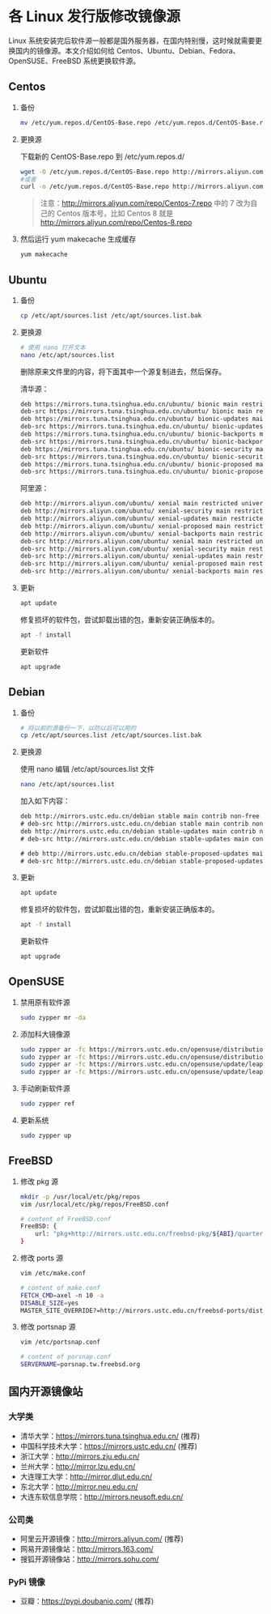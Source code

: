 # 各 Linux 发行版修改镜像源

Linux 系统安装完后软件源一般都是国外服务器，在国内特别慢，这时候就需要更换国内的镜像源。本文介绍如何给 Centos、Ubuntu、Debian、Fedora、OpenSUSE、FreeBSD 系统更换软件源。

## Centos

1. 备份

    ```bash
    mv /etc/yum.repos.d/CentOS-Base.repo /etc/yum.repos.d/CentOS-Base.repo.backup
    ```

2. 更换源

    下载新的 CentOS-Base.repo 到 /etc/yum.repos.d/

    ```bash
    wget -O /etc/yum.repos.d/CentOS-Base.repo http://mirrors.aliyun.com/repo/Centos-7.repo
    #或者
    curl -o /etc/yum.repos.d/CentOS-Base.repo http://mirrors.aliyun.com/repo/Centos-7.repo
    ```

    > 注意：<http://mirrors.aliyun.com/repo/Centos-7.repo> 中的 7 改为自己的 Centos 版本号，比如 Centos 8 就是 <http://mirrors.aliyun.com/repo/Centos-8.repo>

3. 然后运行 yum makecache 生成缓存

    ```bash
    yum makecache
    ```

## Ubuntu

1. 备份

    ```bash
    cp /etc/apt/sources.list /etc/apt/sources.list.bak
    ```

2. 更换源

    ```bash
    # 使用 nano 打开文本
    nano /etc/apt/sources.list
    ```

    删除原来文件里的内容，将下面其中一个源复制进去，然后保存。

    清华源：

    ```txt
    deb https://mirrors.tuna.tsinghua.edu.cn/ubuntu/ bionic main restricted universe multiverse
    deb-src https://mirrors.tuna.tsinghua.edu.cn/ubuntu/ bionic main restricted universe multiverse
    deb https://mirrors.tuna.tsinghua.edu.cn/ubuntu/ bionic-updates main restricted universe multiverse
    deb-src https://mirrors.tuna.tsinghua.edu.cn/ubuntu/ bionic-updates main restricted universe multiverse
    deb https://mirrors.tuna.tsinghua.edu.cn/ubuntu/ bionic-backports main restricted universe multiverse
    deb-src https://mirrors.tuna.tsinghua.edu.cn/ubuntu/ bionic-backports main restricted universe multiverse
    deb https://mirrors.tuna.tsinghua.edu.cn/ubuntu/ bionic-security main restricted universe multiverse
    deb-src https://mirrors.tuna.tsinghua.edu.cn/ubuntu/ bionic-security main restricted universe multiverse
    deb https://mirrors.tuna.tsinghua.edu.cn/ubuntu/ bionic-proposed main restricted universe multiverse
    deb-src https://mirrors.tuna.tsinghua.edu.cn/ubuntu/ bionic-proposed main restricted universe multiverse
    ```

    阿里源：

    ```txt
    deb http://mirrors.aliyun.com/ubuntu/ xenial main restricted universe multiverse
    deb http://mirrors.aliyun.com/ubuntu/ xenial-security main restricted universe multiverse
    deb http://mirrors.aliyun.com/ubuntu/ xenial-updates main restricted universe multiverse
    deb http://mirrors.aliyun.com/ubuntu/ xenial-proposed main restricted universe multiverse
    deb http://mirrors.aliyun.com/ubuntu/ xenial-backports main restricted universe multiverse
    deb-src http://mirrors.aliyun.com/ubuntu/ xenial main restricted universe multiverse
    deb-src http://mirrors.aliyun.com/ubuntu/ xenial-security main restricted universe multiverse
    deb-src http://mirrors.aliyun.com/ubuntu/ xenial-updates main restricted universe multiverse
    deb-src http://mirrors.aliyun.com/ubuntu/ xenial-proposed main restricted universe multiverse
    deb-src http://mirrors.aliyun.com/ubuntu/ xenial-backports main restricted universe multiverse
    ```

3. 更新

    ```bash
    apt update
    ```

    修复损坏的软件包，尝试卸载出错的包，重新安装正确版本的。

    ```bash
    apt -f install
    ```

    更新软件

    ```bash
    apt upgrade
    ```

## Debian

1. 备份

    ```bash
    # 将以前的源备份一下，以防以后可以用的
    cp /etc/apt/sources.list /etc/apt/sources.list.bak
    ```

2. 更换源

    使用 nano 编辑 /etc/apt/sources.list 文件

    ```bash
    nano /etc/apt/sources.list
    ```

    加入如下内容：

    ```txt
    deb http://mirrors.ustc.edu.cn/debian stable main contrib non-free
    # deb-src http://mirrors.ustc.edu.cn/debian stable main contrib non-free
    deb http://mirrors.ustc.edu.cn/debian stable-updates main contrib non-free
    # deb-src http://mirrors.ustc.edu.cn/debian stable-updates main contrib non-free    

    # deb http://mirrors.ustc.edu.cn/debian stable-proposed-updates main contrib non-free
    # deb-src http://mirrors.ustc.edu.cn/debian stable-proposed-updates main contrib non-free
    ```

3. 更新

    ```bash
    apt update
    ```

    修复损坏的软件包，尝试卸载出错的包，重新安装正确版本的。

    ```bash
    apt -f install
    ```

    更新软件

    ```bash
    apt upgrade
    ```

## OpenSUSE

1. 禁用原有软件源

    ```bash
    sudo zypper mr -da
    ```

2. 添加科大镜像源

    ```bash
    sudo zypper ar -fc https://mirrors.ustc.edu.cn/opensuse/distribution/leap/42.1/repo/oss USTC:42.1:OSS
    sudo zypper ar -fc https://mirrors.ustc.edu.cn/opensuse/distribution/leap/42.1/repo/non-oss USTC:42.1:NON-OSS
    sudo zypper ar -fc https://mirrors.ustc.edu.cn/opensuse/update/leap/42.1/oss USTC:42.1:UPDATE-OSS
    sudo zypper ar -fc https://mirrors.ustc.edu.cn/opensuse/update/leap/42.1/non-oss USTC:42.1:UPDATE-NON-OSS
    ```

3. 手动刷新软件源

    ```bash
    sudo zypper ref
    ```

4. 更新系统

    ```bash
    sudo zypper up
    ```

## FreeBSD

1. 修改 pkg 源

    ```bash
    mkdir -p /usr/local/etc/pkg/repos
    vim /usr/local/etc/pkg/repos/FreeBSD.conf

    # content of FreeBSD.conf
    FreeBSD: {
        url: "pkg+http://mirrors.ustc.edu.cn/freebsd-pkg/${ABI}/quarterly",
    }
    ```

2. 修改 ports 源

    ```bash
    vim /etc/make.conf

    # content of make.conf
    FETCH_CMD=axel -n 10 -a
    DISABLE_SIZE=yes
    MASTER_SITE_OVERRIDE?=http://mirrors.ustc.edu.cn/freebsd-ports/distfiles/${DIST_SUBDIR}/
    ```

3. 修改 portsnap 源

    ```bash
    vim /etc/portsnap.conf

    # content of porsnap.conf
    SERVERNAME=porsnap.tw.freebsd.org
    ```

## 国内开源镜像站

### 大学类

- 清华大学：<https://mirrors.tuna.tsinghua.edu.cn/> (推荐)
- 中国科学技术大学：<https://mirrors.ustc.edu.cn/> (推荐)
- 浙江大学：<http://mirrors.zju.edu.cn/>
- 兰州大学：<http://mirror.lzu.edu.cn/>
- 大连理工大学：<http://mirror.dlut.edu.cn/>
- 东北大学：<http://mirror.neu.edu.cn/>
- 大连东软信息学院：<http://mirrors.neusoft.edu.cn/>

### 公司类

- 阿里云开源镜像：<http://mirrors.aliyun.com/> (推荐)
- 网易开源镜像站：<http://mirrors.163.com/>
- 搜狐开源镜像站：<http://mirrors.sohu.com/>

### PyPi 镜像

- 豆瓣：<https://pypi.doubanio.com/> (推荐)
